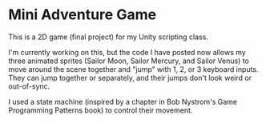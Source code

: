 # Mini Adventure Game
This is a 2D game (final project) for my Unity scripting class.

I'm currently working on this, but the code I have posted now allows my three animated sprites (Sailor Moon, Sailor Mercury, and Sailor Venus)
to move around the scene together and "jump" with 1, 2, or 3 keyboard inputs. They can jump together or separately, and their jumps
don't look weird or out-of-sync.

I used a state machine (inspired by a chapter in Bob Nystrom's Game Programming Patterns book) to control their movement.
